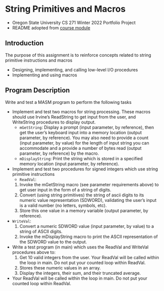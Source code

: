 # String Primitives and Macros

- Oregon State University CS 271 Winter 2022 Portfolio Project
- README adopted from [course module](https://canvas.oregonstate.edu/courses/1849571/assignments/8724803?module_item_id=21788395)

## Introduction

The purpose of this assignment is to reinforce concepts related to string primitive instructions and macros
- Designing, implementing, and calling low-level I/O procedures
- Implementing and using macros

## Program Description

Write and test a MASM program to perform the following tasks 

- Implement and test two macros for string processing. These macros should use Irvine’s ReadString to get input from the user, and WriteString procedures to display output.
  - `mGetString`:  Display a prompt (input parameter, by reference), then get the user’s keyboard input into a memory location (output parameter, by reference). You may also need to provide a count (input parameter, by value) for the length of input string you can accommodate and a provide a number of bytes read (output parameter, by reference) by the macro.
  - `mDisplayString`:  Print the string which is stored in a specified memory location (input parameter, by reference).
- Implement and test two procedures for signed integers which use string primitive instructions
  - `ReadVal`: 
  1. Invoke the mGetString macro (see parameter requirements above) to get user input in the form of a string of digits.
  2. Convert (using string primitives) the string of ascii digits to its numeric value representation (SDWORD), validating the user’s input is a valid number (no letters, symbols, etc).
  3. Store this one value in a memory variable (output parameter, by reference). 
- `WriteVal`: 
  1. Convert a numeric SDWORD value (input parameter, by value) to a string of ASCII digits.
  2. Invoke the mDisplayString macro to print the ASCII representation of the SDWORD value to the output.
- Write a test program (in main) which uses the ReadVal and WriteVal procedures above to:
  1. Get 10 valid integers from the user. Your ReadVal will be called within the loop in main. Do not put your counted loop within ReadVal.
  2. Stores these numeric values in an array.
  3. Display the integers, their sum, and their truncated average.
- Your ReadVal will be called within the loop in main. Do not put your counted loop within ReadVal.
